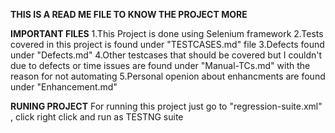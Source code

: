 **THIS IS A READ ME FILE TO KNOW THE PROJECT MORE**


**IMPORTANT FILES**
1.This Project is done using Selenium framework
2.Tests covered in this project is found under "TESTCASES.md" file
3.Defects found under "Defects.md"
4.Other testcases that should be covered but I couldn't due to defects or time issues are found under "Manual-TCs.md" with the reason for not automating
5.Personal openion about enhancments are found under "Enhancement.md"

**RUNING PROJECT**
For running this project just go to "regression-suite.xml" , click right click and run as TESTNG suite

 
